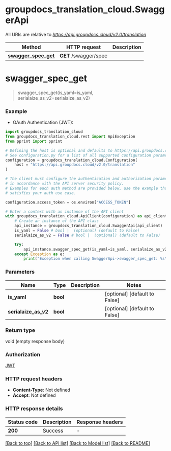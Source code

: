 # groupdocs_translation_cloud.SwaggerApi

All URIs are relative to *https://api.groupdocs.cloud/v2.0/translation*

Method | HTTP request | Description
------------- | ------------- | -------------
[**swagger_spec_get**](SwaggerApi.md#swagger_spec_get) | **GET** /swagger/spec | 


# **swagger_spec_get**
> swagger_spec_get(is_yaml=is_yaml, serialaize_as_v2=serialaize_as_v2)



### Example

* OAuth Authentication (JWT):

```python
import groupdocs_translation_cloud
from groupdocs_translation_cloud.rest import ApiException
from pprint import pprint

# Defining the host is optional and defaults to https://api.groupdocs.cloud/v2.0/translation
# See configuration.py for a list of all supported configuration parameters.
configuration = groupdocs_translation_cloud.Configuration(
    host = "https://api.groupdocs.cloud/v2.0/translation"
)

# The client must configure the authentication and authorization parameters
# in accordance with the API server security policy.
# Examples for each auth method are provided below, use the example that
# satisfies your auth use case.

configuration.access_token = os.environ["ACCESS_TOKEN"]

# Enter a context with an instance of the API client
with groupdocs_translation_cloud.ApiClient(configuration) as api_client:
    # Create an instance of the API class
    api_instance = groupdocs_translation_cloud.SwaggerApi(api_client)
    is_yaml = False # bool |  (optional) (default to False)
    serialaize_as_v2 = False # bool |  (optional) (default to False)

    try:
        api_instance.swagger_spec_get(is_yaml=is_yaml, serialaize_as_v2=serialaize_as_v2)
    except Exception as e:
        print("Exception when calling SwaggerApi->swagger_spec_get: %s\n" % e)
```



### Parameters


Name | Type | Description  | Notes
------------- | ------------- | ------------- | -------------
 **is_yaml** | **bool**|  | [optional] [default to False]
 **serialaize_as_v2** | **bool**|  | [optional] [default to False]

### Return type

void (empty response body)

### Authorization

[JWT](../README.md#JWT)

### HTTP request headers

 - **Content-Type**: Not defined
 - **Accept**: Not defined

### HTTP response details

| Status code | Description | Response headers |
|-------------|-------------|------------------|
**200** | Success |  -  |

[[Back to top]](#) [[Back to API list]](../README.md#documentation-for-api-endpoints) [[Back to Model list]](../README.md#documentation-for-models) [[Back to README]](../README.md)

